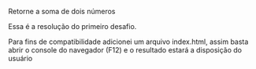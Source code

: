 Retorne a soma de dois números 

Essa é a resolução do primeiro desafio.

Para fins de compatibilidade adicionei um arquivo index.html, assim basta abrir o console do navegador (F12) e o resultado estará a disposição do usuário 
